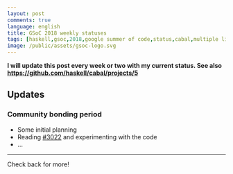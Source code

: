 ```yaml
---
layout: post
comments: true
language: english
title: GSoC 2018 weekly statuses
tags: [haskell,gsoc,2018,google summer of code,status,cabal,multiple libraries]
image: /public/assets/gsoc-logo.svg
---
```


**I will update this post every week or two with my current status.
See also https://github.com/haskell/cabal/projects/5**

## Updates

### Community bonding period

* Some initial planning
* Reading [#3022](https://github.com/haskell/cabal/pull/3022) and experimenting
  with the code
* …

---

Check back for more!

